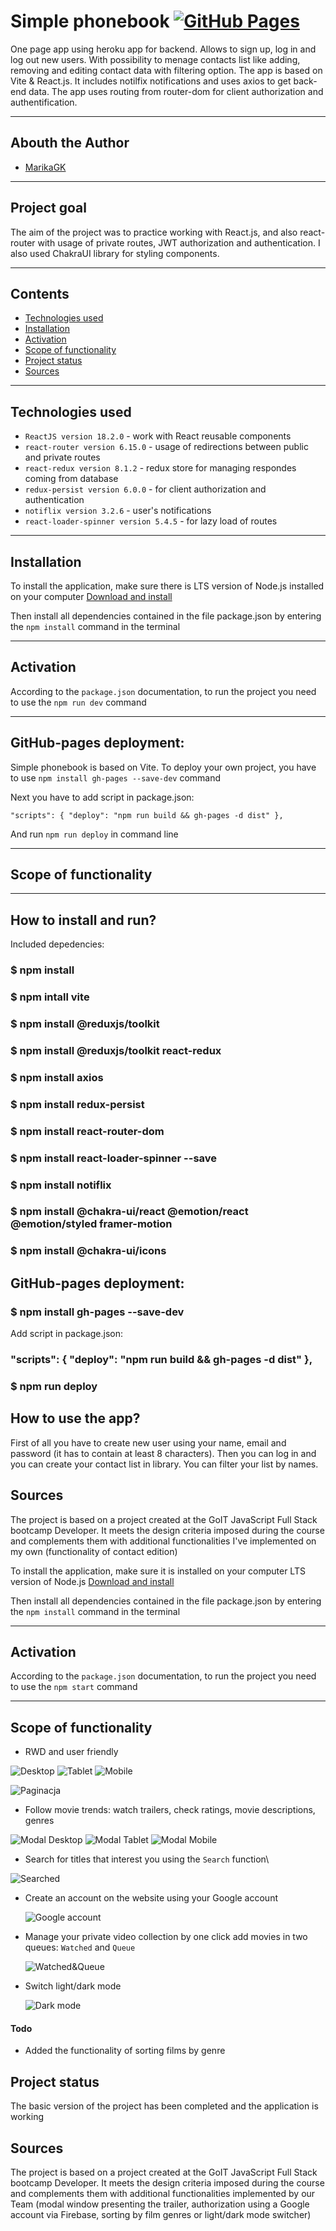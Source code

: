 # Simple phonebook [![GitHub Pages](https://img.shields.io/badge/GitHub%20Pages-gray)](https://marikagk.github.io/simple-phonebook/)

One page app using heroku app for backend. Allows to sign up, log in and log out new users. With possibility to menage contacts list like adding, removing and editing contact data with filtering option.
The app is based on Vite & React.js. It includes notilfix notifications and uses axios to get back-end data. The app uses routing from router-dom for client authorization and authentification.


---

## Abouth the Author

- [MarikaGK](https://github.com/MarikaGK/)

---

## Project goal

The aim of the project was to practice working with React.js, and also react-router with usage of private routes, JWT authorization and authentication. I also used ChakraUI library for styling components.

---


## Contents

- [Technologies used](#technologies-used)
- [Installation](#Installation)
- [Activation](#Activation)
- [Scope of functionality](#Scope-of-functionality)
- [Project status](#Project-status)
- [Sources](#Sources)

---

## Technologies used


- `ReactJS version 18.2.0` - work with React reusable components
- `react-router version 6.15.0` - usage of redirections between public and private routes
- `react-redux version 8.1.2` - redux store for managing respondes coming from database
- `redux-persist version 6.0.0` - for client authorization and authentication
- `notiflix version 3.2.6` - user's notifications
- `react-loader-spinner version 5.4.5` - for lazy load of routes

---

## Installation

To install the application, make sure there is LTS version of Node.js installed on your computer  [Download and install](https://nodejs.org/en/)

Then install all dependencies contained in the file package.json by entering the
`npm install` command in the terminal

---

## Activation

According to the `package.json` documentation, to run the project you need to use the `npm run dev` command

---

## GitHub-pages deployment:

Simple phonebook is based on Vite. To deploy your own project, you have to use `npm install gh-pages --save-dev` command

Next you have to add script in package.json:

`"scripts": { "deploy": "npm run build && gh-pages -d dist" },`

And run `npm run deploy` in command line

---

## Scope of functionality



---


## How to install and run?

Included depedencies:

### $ npm install

### $ npm intall vite

### $ npm install @reduxjs/toolkit

### $ npm install @reduxjs/toolkit react-redux

### $ npm install axios

### $ npm install redux-persist

### $ npm install react-router-dom

### $ npm install react-loader-spinner --save

### $ npm install notiflix

### $ npm install @chakra-ui/react @emotion/react @emotion/styled framer-motion

### $ npm install @chakra-ui/icons


## GitHub-pages deployment:

### $ npm install gh-pages --save-dev

Add script in package.json:

### "scripts": { "deploy": "npm run build && gh-pages -d dist" },

### $ npm run deploy


## How to use the app?

First of all you have to create new user using your name, email and password (it has to contain at least 8 characters). Then you can log in and you can create your contact list in library. You can filter your list by names.

## Sources

The project is based on a project created at the GoIT JavaScript Full Stack
bootcamp Developer. It meets the design criteria imposed during the course and
complements them with additional functionalities I've implemented on my own (functionality of contact edition)





To install the application, make sure it is installed on your computer LTS
version of Node.js [Download and install](https://nodejs.org/en/)

Then install all dependencies contained in the file package.json by entering the
`npm install` command in the terminal

---

## Activation

According to the `package.json` documentation, to run the project you need to use the `npm start` command

---

## Scope of functionality

- RWD and user friendly

![Desktop](./assets/Screenshot_134.png) ![Tablet](./assets/Screenshot_135.png)
![Mobile](./assets/Screenshot_136.png)

![Paginacja](./assets/Screenshot_142.png)

- Follow movie trends: watch trailers, check ratings, movie descriptions, genres

![Modal Desktop](./assets/Screenshot_138.png)
![Modal Tablet](./assets/Screenshot_139.png)
![Modal Mobile](./assets/Screenshot_140.png)

- Search for titles that interest you using the `Search` function\

![Searched](./assets/Screenshot_137.png)

- Create an account on the website using your Google account

  ![Google account](./assets/Screenshot_141.png)

- Manage your private video collection by one click add movies in two queues: `Watched` and `Queue`

  ![Watched&Queue](./assets/Screenshot_145.png)

- Switch light/dark mode

  ![Dark mode](./assets/Screenshot_143.png)

#### Todo

- Added the functionality of sorting films by genre

## Project status

The basic version of the project has been completed and the application is
working

## Sources

The project is based on a project created at the GoIT JavaScript Full Stack
bootcamp Developer. It meets the design criteria imposed during the course and
complements them with additional functionalities implemented by our Team (modal
window presenting the trailer, authorization using a Google account via
Firebase, sorting by film genres or light/dark mode switcher)

